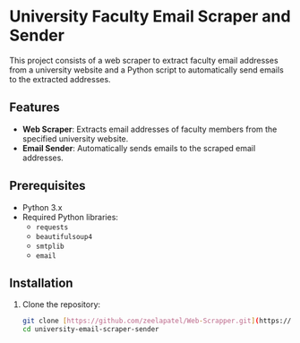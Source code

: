 # University Faculty Email Scraper and Sender

This project consists of a web scraper to extract faculty email addresses from a university website and a Python script to automatically send emails to the extracted addresses.

## Features

- **Web Scraper**: Extracts email addresses of faculty members from the specified university website.
- **Email Sender**: Automatically sends emails to the scraped email addresses.

## Prerequisites

- Python 3.x
- Required Python libraries:
  - `requests`
  - `beautifulsoup4`
  - `smtplib`
  - `email`

## Installation

1. Clone the repository:
   ```bash
   git clone [https://github.com/zeelapatel/Web-Scrapper.git](https://github.com/zeelapatel/Web-Scrapper.git)
   cd university-email-scraper-sender
